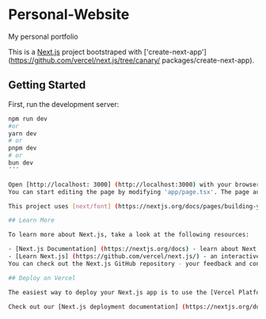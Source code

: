 # Personal-Website
My personal portfolio

This is a [Next.js](https://nextjs.org/) project bootstraped with ['create-next-app'] (https://github.com/vercel/next.js/tree/canary/ packages/create-next-app).

## Getting Started

First, run the development server:

```bash
npm run dev
#or
yarn dev
# or
pnpm dev
# or
bun dev
´´´

Open [http://localhost: 3000] (http://localhost:3000) with your browser to see the result.
You can start editing the page by modifying 'app/page.tsx'. The page auto-updates as you edit the file.

This project uses [next/font] (https://nextjs.org/docs/pages/building-your-application/optimizing/fonts) to automatically optimize and load Inter, a custom Google Font.

## Learn More

To learn more about Next.js, take a look at the following resources:

- [Next.js Documentation] (https://nextjs.org/docs) - learn about Next.js features and API.
- [Learn Next.js] (https://github.com/vercel/next.js/) - an interactive Next.js tutorial.
You can check out the Next.js GitHub repository - your feedback and contributions are welcome!

## Deploy on Vercel

The easiest way to deploy your Next.js app is to use the [Vercel Platform] (https://vercel.com/new?utm_medium=default-template&filter=next.js&utm_source=create-next-app&utm_campaign=create-next-app-readme) from the creators of Next.js.

Check out our [Next.js deployment documentation] (https://nextjs.org/docs/pages/building-your-application/deploying) for more details.



